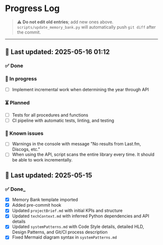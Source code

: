 # Progress Log

> ⚠️ **Do not edit old entries**; add new ones above.
> `scripts/update_memory_bank.py` will automatically push `git diff` after the commit.

---

## 📅 Last updated: 2025-05-16 01:12

### ✅ Done

### 🔨 In progress

- [ ] Implement incremental work when determining the year through API

### ⏳ Planned

- [ ] Tests for all procedures and functions
- [ ] CI pipeline with automatic tests, linting, and testing

### 🐞 Known issues

- [ ] Warnings in the console with message "No results from Last.fm, Discogs, etc."
- [ ] When using the API, script scans the entire library every time. It should be able to work incrementally.

## 📅 Last updated: 2025-05-15

### ✅ Done\_

- [x] Memory Bank template imported
- [x] Added pre-commit hook
- [x] Updated `projectBrief.md` with initial KPIs and structure
- [x] Updated `techContext.md` with inferred Python dependencies and API details
- [x] Updated `systemPatterns.md` with Code Style details, detailed HLD, Design Patterns, and Git/CI process description
- [x] Fixed Mermaid diagram syntax in `systemPatterns.md`

